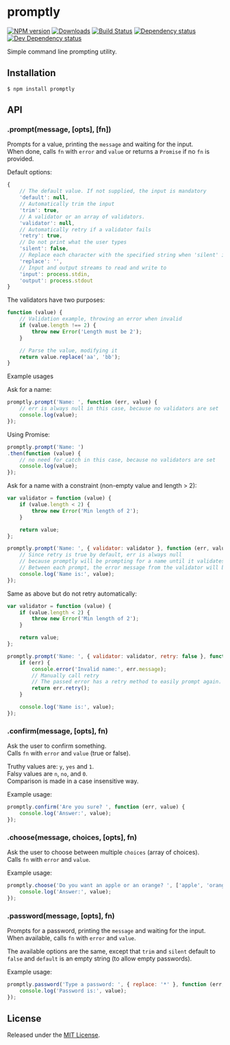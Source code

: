 # promptly

[![NPM version][npm-image]][npm-url] [![Downloads][downloads-image]][npm-url] [![Build Status][travis-image]][travis-url] [![Dependency status][david-dm-image]][david-dm-url] [![Dev Dependency status][david-dm-dev-image]][david-dm-dev-url]

[npm-url]:https://npmjs.org/package/promptly
[downloads-image]:http://img.shields.io/npm/dm/promptly.svg
[npm-image]:http://img.shields.io/npm/v/promptly.svg
[travis-url]:https://travis-ci.org/IndigoUnited/node-promptly
[travis-image]:http://img.shields.io/travis/IndigoUnited/node-promptly/master.svg
[david-dm-url]:https://david-dm.org/IndigoUnited/node-promptly
[david-dm-image]:https://img.shields.io/david/IndigoUnited/node-promptly.svg
[david-dm-dev-url]:https://david-dm.org/IndigoUnited/node-promptly?type=dev
[david-dm-dev-image]:https://img.shields.io/david/dev/IndigoUnited/node-promptly.svg

Simple command line prompting utility.


## Installation

`$ npm install promptly`


## API

### .prompt(message, [opts], [fn])

Prompts for a value, printing the `message` and waiting for the input.   
When done, calls `fn` with `error` and `value` or returns a `Promise` if no `fn` is provided.

Default options:
```js
{
    // The default value. If not supplied, the input is mandatory
    'default': null,
    // Automatically trim the input
    'trim': true,
    // A validator or an array of validators.
    'validator': null,
    // Automatically retry if a validator fails
    'retry': true,
    // Do not print what the user types
    'silent': false,
    // Replace each character with the specified string when 'silent' is true
    'replace': '',
    // Input and output streams to read and write to
    'input': process.stdin,
    'output': process.stdout
}
```

The validators have two purposes:

```js
function (value) {
    // Validation example, throwing an error when invalid
    if (value.length !== 2) {
        throw new Error('Length must be 2');
    }

    // Parse the value, modifying it
    return value.replace('aa', 'bb');
}
```

Example usages

Ask for a name:

```js
promptly.prompt('Name: ', function (err, value) {
    // err is always null in this case, because no validators are set
    console.log(value);
});
```

Using Promise:

```js
promptly.prompt('Name: ')
.then(function (value) {
    // no need for catch in this case, because no validators are set
    console.log(value);
});
```

Ask for a name with a constraint (non-empty value and length > 2):

```js
var validator = function (value) {
    if (value.length < 2) {
        throw new Error('Min length of 2');
    }

    return value;
};

promptly.prompt('Name: ', { validator: validator }, function (err, value) {
    // Since retry is true by default, err is always null
    // because promptly will be prompting for a name until it validates
    // Between each prompt, the error message from the validator will be printed
    console.log('Name is:', value);
});
```

Same as above but do not retry automatically:

```js
var validator = function (value) {
    if (value.length < 2) {
        throw new Error('Min length of 2');
    }

    return value;
};

promptly.prompt('Name: ', { validator: validator, retry: false }, function (err, value) {
    if (err) {
        console.error('Invalid name:', err.message);
        // Manually call retry
        // The passed error has a retry method to easily prompt again.
        return err.retry();
    }

    console.log('Name is:', value);
});
```

### .confirm(message, [opts], fn)

Ask the user to confirm something.   
Calls `fn` with `error` and `value` (true or false).

Truthy values are: `y`, `yes` and `1`.   
Falsy values are `n`, `no`, and `0`.   
Comparison is made in a case insensitive way.

Example usage:

```js
promptly.confirm('Are you sure? ', function (err, value) {
    console.log('Answer:', value);
});
```


### .choose(message, choices, [opts], fn)

Ask the user to choose between multiple `choices` (array of choices).   
Calls `fn` with `error` and `value`.

Example usage:

```js
promptly.choose('Do you want an apple or an orange? ', ['apple', 'orange'], function (err, value) {
    console.log('Answer:', value);
});
```


### .password(message, [opts], fn)

Prompts for a password, printing the `message` and waiting for the input.   
When available, calls `fn` with `error` and `value`.

The available options are the same, except that `trim` and `silent` default to `false` and `default` is an empty string (to allow empty passwords).

Example usage:

```js
promptly.password('Type a password: ', { replace: '*' }, function (err, value) {
    console.log('Password is:', value);
});
```


## License

Released under the [MIT License](http://www.opensource.org/licenses/mit-license.php).
